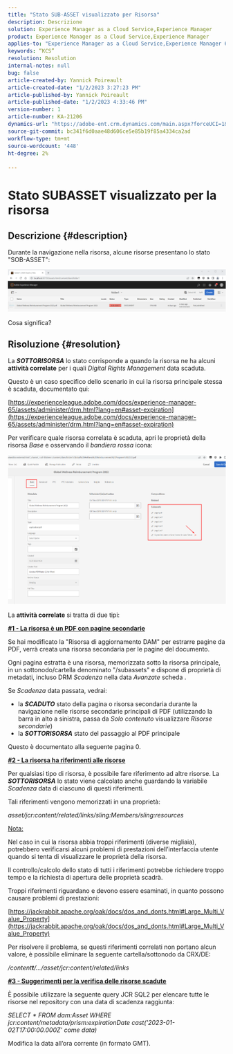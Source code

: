 ```yaml
---
title: "Stato SUB-ASSET visualizzato per Risorsa"
description: Descrizione
solution: Experience Manager as a Cloud Service,Experience Manager
product: Experience Manager as a Cloud Service,Experience Manager
applies-to: "Experience Manager as a Cloud Service,Experience Manager 6.5,Experience Manager"
keywords: “KCS”
resolution: Resolution
internal-notes: null
bug: false
article-created-by: Yannick Poireault
article-created-date: "1/2/2023 3:27:23 PM"
article-published-by: Yannick Poireault
article-published-date: "1/2/2023 4:33:46 PM"
version-number: 1
article-number: KA-21206
dynamics-url: "https://adobe-ent.crm.dynamics.com/main.aspx?forceUCI=1&pagetype=entityrecord&etn=knowledgearticle&id=b9a935ed-b18a-ed11-81ac-6045bd006ce9"
source-git-commit: bc341f6d0aae48d606ce5e85b19f85a4334ca2ad
workflow-type: tm+mt
source-wordcount: '448'
ht-degree: 2%

---
```


# Stato SUBASSET visualizzato per la risorsa

## Descrizione {#description}


Durante la navigazione nella risorsa, alcune risorse presentano lo stato &quot;SOB-ASSET&quot;:

![](assets/___798b0791-ba8a-ed11-81ac-6045bd006ce9___.png)

Cosa significa?


## Risoluzione {#resolution}


La <b>*SOTTORISORSA</b>* lo stato corrisponde a quando la risorsa ne ha alcuni <b>attività correlate</b> per i quali *Digital Rights Management* data scaduta.

Questo è un caso specifico dello scenario in cui la risorsa principale stessa è scaduta, documentato qui:

[https://experienceleague.adobe.com/docs/experience-manager-65/assets/administer/drm.html?lang=en#asset-expiration](https://experienceleague.adobe.com/docs/experience-manager-65/assets/administer/drm.html?lang=en#asset-expiration)

Per verificare quale risorsa correlata è scaduta, apri le proprietà della risorsa *Base* e osservando il *bandiera rossa* icona:

![](assets/6269940b-b98a-ed11-81ac-6045bd006ce9.png)



La <b>attività correlate</b> si tratta di due tipi:

<u><b>#1 - La risorsa è un PDF con pagine secondarie</b></u>

Se hai modificato la &quot;Risorsa di aggiornamento DAM&quot; per estrarre pagine da PDF, verrà creata una risorsa secondaria per le pagine del documento.

Ogni pagina estratta è una risorsa, memorizzata sotto la risorsa principale, in un sottonodo/cartella denominato &quot;/subassets&quot; e dispone di proprietà di metadati, incluso DRM *Scadenza* nella data *Avanzate* scheda .

Se *Scadenza* data passata, vedrai:

- la <b>*SCADUTO</b>* stato della pagina o risorsa secondaria durante la navigazione nelle risorse secondarie principali di PDF (utilizzando la barra in alto a sinistra, passa da *Solo contenuto* visualizzare *Risorse secondarie*)
- la <b>*SOTTORISORSA</b>* stato del passaggio al PDF principale


Questo è documentato alla seguente pagina 0.



<u><b>#2 - La risorsa ha riferimenti alle risorse</b></u>

Per qualsiasi tipo di risorsa, è possibile fare riferimento ad altre risorse. La <b>*SOTTORISORSA</b>* lo stato viene calcolato anche guardando la variabile *Scadenza* data di ciascuno di questi riferimenti.

Tali riferimenti vengono memorizzati in una proprietà:

*asset/jcr:content/related/links/sling:Members/sling:resources*

<u>Nota:</u>

Nel caso in cui la risorsa abbia troppi riferimenti (diverse migliaia), potrebbero verificarsi alcuni problemi di prestazioni dell’interfaccia utente quando si tenta di visualizzare le proprietà della risorsa.

Il controllo/calcolo dello stato di tutti i riferimenti potrebbe richiedere troppo tempo e la richiesta di apertura delle proprietà scadrà.

Troppi riferimenti riguardano e devono essere esaminati, in quanto possono causare problemi di prestazioni:

[https://jackrabbit.apache.org/oak/docs/dos_and_donts.html#Large_Multi_Value_Property](https://jackrabbit.apache.org/oak/docs/dos_and_donts.html#Large_Multi_Value_Property)

Per risolvere il problema, se questi riferimenti correlati non portano alcun valore, è possibile eliminare la seguente cartella/sottonodo da CRX/DE:

*/content<b>t</b>/.../asset/jcr:content/related/links*



<u><b>#3 - Suggerimenti per la verifica delle risorse scadute</b></u>

È possibile utilizzare la seguente query JCR SQL2 per elencare tutte le risorse nel repository con una data di scadenza raggiunta:

*SELECT \* FROM dam:Asset WHERE jcr:content/metadata/prism:expirationDate cast(&#39;2023-01-02T17:00:00.000Z&#39; come data)*



Modifica la data all’ora corrente (in formato GMT).
